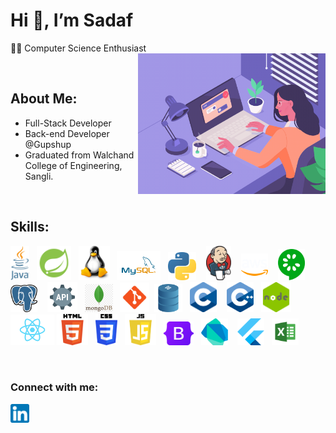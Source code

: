 # Hi 👋, I’m Sadaf
👩‍💻 Computer Science Enthusiast
<img align="right" src="./images/profile_image.gif" width="300">

<br/>

## About Me:
+ Full-Stack Developer
+ Back-end Developer @Gupshup
+ Graduated from Walchand College of Engineering, Sangli.
  
<br/> 

## Skills:
<img src="./images/java.png" height="55"> &nbsp;&nbsp;<img src="./images/springboot.png" height="55" > &nbsp;&nbsp;<img src="./images/linux.png" width="50"> &nbsp;&nbsp;<img src="./images/mysql.png" width="70"> &nbsp;&nbsp;<img src="./images/python.png" width="45"> &nbsp;&nbsp;&nbsp;<img src="./images/jenkins.png" width="40"> &nbsp;&nbsp;&nbsp;<img src="./images/aws.png" width="43"> &nbsp;&nbsp;&nbsp;<img src="./images/cucumber.png" height="50"> &nbsp;&nbsp;&nbsp;<img src="./images/postgres.svg" width="43"> &nbsp;&nbsp;&nbsp;<img src="./images/rest_api.png" width="48"> &nbsp;&nbsp;<img src="./images/mongo.png" width="45"> &nbsp;&nbsp;<img src="./images/git.png" width="47"> &nbsp;<img src="./images/database.png" width="45"> &nbsp;&nbsp;<img src="./images/c.png" width="43"> &nbsp;&nbsp;&nbsp;<img src="./images/c++.png" width="43"> &nbsp;&nbsp;<img src="./images/node.png" width="48"> <img src="./images/react.png" width="70"> <img src="./images/html.png" height="50"> &nbsp;&nbsp;<img src="./images/css.png" height="50"> &nbsp;&nbsp;<img src="./images/js.png" height="50"> &nbsp;&nbsp;<img src="./images/bootstrap.png" width="48"> &nbsp;&nbsp;<img src="./images/dart.png" width="43"> &nbsp;&nbsp;&nbsp;<img src="./images/flutter.png" width="43"> &nbsp;&nbsp;<img src="./images/excel.png" width="43"> &nbsp;&nbsp;

<br/> 

### Connect with me:
<a href="https://www.linkedin.com/in/sadaf-mulla-9264721b2/"><img src="./images/linkedin.png" width="30"></a>
<!---
sadafmulla/sadafmulla is a ✨ special ✨ repository because its `README.md` (this file) appears on your GitHub profile.
You can click the Preview link to take a look at your changes.
--->
